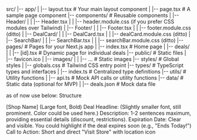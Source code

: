 src/
|-- app/
|   |-- layout.tsx       # Your main layout component
|   |-- page.tsx         # A sample page component
|-- components/          # Reusable components
|   |-- Header/
|   |   |-- Header.tsx
|   |   |-- header.module.css (if you prefer CSS modules over Tailwind)
|   |-- Footer/
|   |   |-- Footer.tsx
|   |   |-- footer.module.css (ditto)
|   |-- DealCard/
|   |   |-- DealCard.tsx
|   |   |-- dealCard.module.css (ditto)
|   |-- SearchBar/
|   |   |-- SearchBar.tsx
|   |   |-- searchBar.module.css (ditto)
|-- pages/               # Pages for your Next.js app
|   |-- index.tsx        # Home page
|   |-- deals/
|   |   |-- [id].tsx     # Dynamic page for individual deals
|-- public/              # Static files
|   |-- favicon.ico
|   |-- images/
|   |   |-- ...          # Static images
|-- styles/              # Global styles
|   |-- globals.css      # Tailwind CSS entry point
|-- types/               # TypeScript types and interfaces
|   |-- index.ts         # Centralized type definitions
|-- utils/               # Utility functions
|   |-- api.ts           # Mock API calls or utility functions
|-- data/                # Static data (optional for MVP)
|   |-- deals.json       # Mock data file



as of now use below:
Structure

[Shop Name] (Large font, Bold)
Deal Headline: (Slightly smaller font, still prominent. Color could be used here.)
Description: 1-2 sentences maximum, providing essential details (discount, restrictions).
Expiration Date: Clear and visible. You could highlight if the deal expires soon (e.g., "Ends Today!")
Call to Action: Short and direct "Visit Store" with location icon